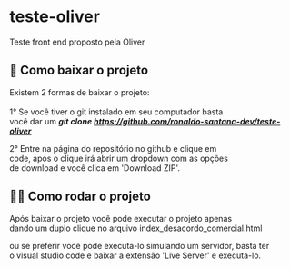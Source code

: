 # teste-oliver
Teste front end proposto pela Oliver

## 🤔 Como baixar o projeto
Existem 2 formas de baixar o projeto:<br><br>
1° Se você tiver o git instalado em seu computador basta<br> você dar um <strong><i>git clone https://github.com/ronaldo-santana-dev/teste-oliver</i></strong>

2° Entre na página do repositório no github e clique em<br> code, após o clique irá abrir um dropdown com as opções<br> de download e você clica em 'Download ZIP'.

## 👨‍💻 Como rodar o projeto

Após baixar o projeto você pode executar o projeto apenas<br> dando um duplo clique no arquivo index_desacordo_comercial.html<br>

ou se preferir você pode executa-lo simulando um servidor, basta ter<br> o visual studio code e baixar a extensão 'Live Server' e executa-lo.



